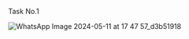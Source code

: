 Task No.1

![WhatsApp Image 2024-05-11 at 17 47 57_d3b51918](https://github.com/asmaameligy/Task1/assets/169537308/f114a413-575a-4892-94e9-125ca65c4fc1)
